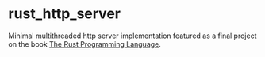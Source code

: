 # rust_http_server

Minimal multithreaded http server implementation featured as a final project
on the book [The Rust Programming Language](https://doc.rust-lang.org/stable/book).
